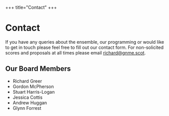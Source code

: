 +++
title="Contact"
+++

# Contact

If you have any queries about the ensemble, our programming or would like to get in touch please feel free to fill out our contact form.
For non-solicited scores and proposals at all times please email [richard@gnme.scot](mailto:richard@gnme.scot).

## Our Board Members

* Richard Greer
* Gordon McPherson
* Stuart Harris-Logan
* Jessica Cottis
* Andrew Huggan
* Glynn Forrest
